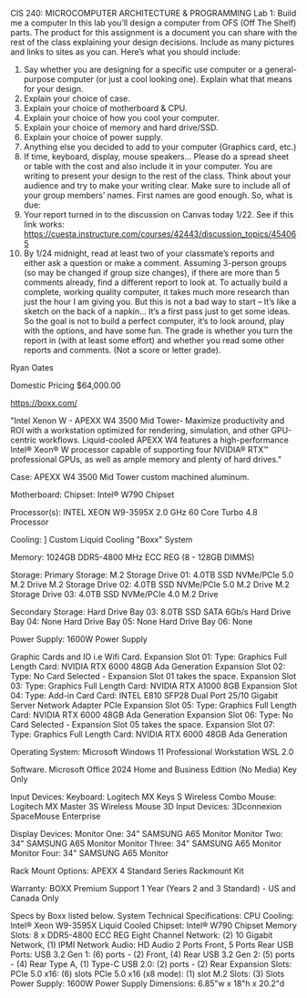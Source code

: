 CIS 240: MICROCOMPUTER ARCHITECTURE & PROGRAMMING
Lab 1: Build me a computer
In this lab you’ll design a computer from OFS (Off The Shelf) parts. The product for this assignment is a
document you can share with the rest of the class explaining your design decisions. Include as many
pictures and links to sites as you can. Here’s what you should include:
1. Say whether you are designing for a specific use computer or a general-purpose computer (or
just a cool looking one). Explain what that means for your design.
2. Explain your choice of case. 
3. Explain your choice of motherboard & CPU.
4. Explain your choice of how you cool your computer.
5. Explain your choice of memory and hard drive/SSD.
6. Explain your choice of power supply.
7. Anything else you decided to add to your computer (Graphics card, etc.)
8. If time, keyboard, display, mouse speakers...
Please do a spread sheet or table with the cost and also include it in your computer.
You are writing to present your design to the rest of the class. Think about your audience and try to
make your writing clear.
Make sure to include all of your group members’ names. First names are good enough.
So, what is due:
1. Your report turned in to the discussion on Canvas today 1/22. See if this link works:
https://cuesta.instructure.com/courses/42443/discussion_topics/454065
2. By 1/24 midnight, read at least two of your classmate’s reports and either ask a question or
make a comment. Assuming 3-person groups (so may be changed if group size changes), if there
are more than 5 comments already, find a different report to look at.
To actually build a complete, working quality computer, it takes much more research than just the hour I
am giving you. But this is not a bad way to start – It’s like a sketch on the back of a napkin... It’s a first
pass just to get some ideas. So the goal is not to build a perfect computer, it’s to look around, play with
the options, and have some fun. The grade is whether you turn the report in (with at least some effort)
and whether you read some other reports and comments. (Not a score or letter grade).


Ryan Oates

Domestic Pricing $64,000.00

https://boxx.com/

"Intel Xenon W - APEXX W4 3500 Mid Tower- Maximize productivity and ROI with a workstation optimized for rendering, simulation, and other GPU-centric workflows. Liquid-cooled APEXX W4 features a high-performance Intel® Xeon® W processor capable of supporting four NVIDIA® RTX™ professional GPUs, as well as ample memory and plenty of hard drives."


Case:
  APEXX W4 3500 Mid Tower custom machined aluminum.

Motherboard:
  Chipset: Intel® W790 Chipset


Processor(s):
  INTEL XEON W9-3595X 2.0 GHz 60 Core Turbo 4.8 Processor

Cooling: ]
  Custom Liquid Cooling "Boxx" System

  
Memory:
  1024GB DDR5-4800 MHz ECC REG (8 - 128GB DIMMS)

Storage: 
Primary Storage:
  M.2 Storage Drive 01: 4.0TB SSD NVMe/PCIe 5.0 M.2 Drive
  M.2 Storage Drive 02: 4.0TB SSD NVMe/PCIe 5.0 M.2 Drive
  M.2 Storage Drive 03: 4.0TB SSD NVMe/PCIe 4.0 M.2 Drive

Secondary Storage:
  Hard Drive Bay 03: 8.0TB SSD SATA 6Gb/s
  Hard Drive Bay 04: None
  Hard Drive Bay 05: None
  Hard Drive Bay 06: None

Power Supply: 
  1600W Power Supply

Graphic Cards and IO i.e Wifi Card.
  Expansion Slot 01:
    Type: Graphics Full Length
    Card: NVIDIA RTX 6000 48GB Ada Generation
  Expansion Slot 02:
    Type: No Card Selected - Expansion Slot 01 takes the space.
  Expansion Slot 03:
    Type: Graphics Full Length
    Card: NVIDIA RTX A1000 8GB
  Expansion Slot 04:
    Type: Add-in Card
    Card: INTEL E810 SFP28 Dual Port 25/10 Gigabit Server Network Adapter PCIe
  Expansion Slot 05:
    Type: Graphics Full Length
    Card: NVIDIA RTX 6000 48GB Ada Generation
  Expansion Slot 06:
    Type: No Card Selected - Expansion Slot 05 takes the space.
  Expansion Slot 07:
    Type: Graphics Full Length
    Card: NVIDIA RTX 6000 48GB Ada Generation

Operating System:
  Microsoft Windows 11 Professional Workstation
  WSL 2.0

Software.
  Microsoft Office 2024 Home and Business Edition (No Media) Key Only

Input Devices:
  Keyboard: Logitech MX Keys S Wireless Combo
  Mouse: Logitech MX Master 3S Wireless Mouse
  3D Input Devices: 3Dconnexion SpaceMouse Enterprise

Display Devices:
  Monitor One: 34" SAMSUNG A65 Monitor
  Monitor Two: 34" SAMSUNG A65 Monitor
  Monitor Three: 34" SAMSUNG A65 Monitor
  Monitor Four: 34" SAMSUNG A65 Monitor

Rack Mount Options:
  APEXX 4 Standard Series Rackmount Kit

Warranty:
  BOXX Premium Support 1 Year (Years 2 and 3 Standard) - US and Canada Only

Specs by Boxx listed below.
System Technical Specifications:
  CPU Cooling: Intel® Xeon W9-3595X Liquid Cooled
  Chipset: Intel® W790 Chipset
  Memory Slots: 8 x DDR5-4800 ECC REG Eight Channel
  Network: (2) 10 Gigabit Network, (1) IPMI Network
  Audio: HD Audio 2 Ports Front, 5 Ports Rear
  USB Ports:
    USB 3.2 Gen 1: (6) ports - (2) Front, (4) Rear
    USB 3.2 Gen 2: (5) ports - (4) Rear Type A, (1) Type-C
    USB 2.0: (2) ports - (2) Rear
  Expansion Slots:
    PCIe 5.0 x16: (6) slots
    PCIe 5.0 x16 (x8 mode): (1) slot
  M.2 Slots: (3) Slots
  Power Supply: 1600W Power Supply
  Dimensions: 6.85"w x 18"h x 20.2"d

